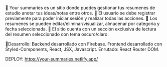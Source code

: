 📍 Your summaries es un sitio donde puedes gestionar tus resumenes de estudio anotar tus ideas/notas entre otros.
📍 El usuario se debe registrar previamente para poder iniciar sesión y realizar todas las acciones.
📍 Los resumenes se pueden editar/eliminar/visualizar, almacenar por categoria y fecha seleccionada.
🔎 El sitio cuenta con un sección exclusiva de lectura del resumen seleccionado con tema oscuro/claro.

💚Desarrollo: 
Backend desarrollado con Firebase.
Frontend desarrollado con Styled-Components, React, JSX, Javascript.
Enrutado: React Router DOM.

DEPLOY: https://your-summaries.netlify.app/